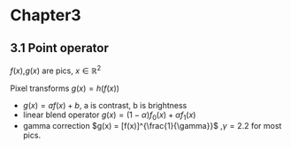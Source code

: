 # Chapter3

## 3.1 Point operator

$f(x)$,$g(x)$ are pics, $x \in \mathbb{R}^2$

Pixel transforms
$g(x) = h(f(x))$

- $g(x) = af(x)+b$, a is contrast, b is brightness
- linear blend operator $g(x) = (1- \alpha) f_0(x)+ \alpha f_1(x)$
- gamma correction $g(x) = [f(x)]^{\frac{1}{\gamma}}$ ,$\gamma = 2.2$ for most pics.